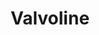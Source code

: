 ---
title: "Valvoline"
url: /hillsboro/valvoline-southeast-tualatin-valley-highway/
shop: car repair
---